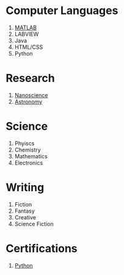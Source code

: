 # Computer Languages
1. [MATLAB](./matlab.md)
2. LABVIEW
3. Java
4. HTML/CSS
5. Python

# Research
1. [Nanoscience](./nano.md)
2. [Astronomy](./astro.md)

# Science
1. Phyiscs
2. Chemistry
3. Mathematics
4. Electronics

# Writing
1. Fiction
2. Fantasy
3. Creative
4. Science Fiction

# Certifications
1. [Python](./python.md)
